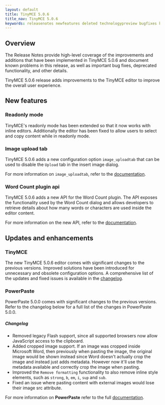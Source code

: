```yaml
---
layout: default
title: TinyMCE 5.0.6
title_nav: TinyMCE 5.0.6
keywords: releasenotes newfeatures deleted technologypreview bugfixes knownissues
---
```


## Overview

The Release Notes provide high-level coverage of the improvements and additions that have been implemented in TinyMCE 5.0.6 and document known problems in this release, as well as important bug fixes, deprecated functionality, and other details.

TinyMCE 5.0.6 release adds improvements to the TinyMCE editor to improve the overall user experience.

## New features

### Readonly mode

TinyMCE's readonly mode has been extended so that it now works with inline editors. Additionally the editor has been fixed to allow users to select and copy content while in readonly mode.

### Image upload tab

TinyMCE 5.0.6 adds a new configuration option `image_uploadtab` that can be used to disable the `Upload` tab in the insert image dialog.

For more information on `image_uploadtab`, refer to the [documentation]({{site.baseurl}}/plugins/image/#image_uploadtab).

### Word Count plugin api

TinyMCE 5.0.6 adds a new API for the Word Count plugin. The API exposes the functionality used by the Word Count dialog and allows developers to retrieve details about how many words or characters are used inside the editor content.

For more information on the new API, refer to the [documentation]({{site.baseurl}}/plugins/wordcount/#api).

## Updates and enhancements

### TinyMCE

The new TinyMCE 5.0.6 editor comes with significant changes to the previous versions. Improved solutions have been introduced for unnecessary and obsolete configuration options. A comprehensive list of the updates and fixed issues is available in the [changelog]({{site.baseurl}}/changelog/#version506may222019).

### PowerPaste

PowerPaste 5.0.0 comes with significant changes to the previous versions. Refer to the changelog below for a full list of the changes in PowerPaste 5.0.0.

##### Changelog

* Removed legacy Flash support, since all supported browsers now allow JavaScript access to the clipboard.
* Added cropped image support. If an image was cropped inside Microsoft Word, then previously when pasting the image, the original image would be shown instead since Word doesn't actually crop the image and instead just adds metadata. However now it'll use the metadata available and correctly crop the image when pasting.
* Improved the `Remove formatting` functionality to also remove inline style elements, such as `strong`, `b`, `em`, `i`, `sup` and `sub`.
* Fixed an issue where pasting content with external images would lose their image src attribute.

For more information on **PowerPaste** refer to the full [documentation]({{site.baseurl}}/plugins/powerpaste/).